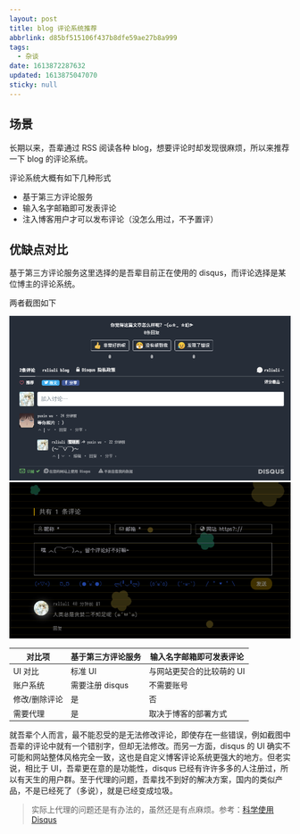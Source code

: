 ```yaml
---
layout: post
title: blog 评论系统推荐
abbrlink: d85bf515106f437b8dfe59ae27b8a999
tags:
  - 杂谈
date: 1613872287632
updated: 1613875047070
sticky: null
---
```


## 场景

长期以来，吾辈通过 RSS 阅读各种 blog，想要评论时却发现很麻烦，所以来推荐一下 blog 的评论系统。

评论系统大概有如下几种形式

- 基于第三方评论服务
- 输入名字邮箱即可发表评论
- 注入博客用户才可以发布评论（没怎么用过，不予置评）

## 优缺点对比

基于第三方评论服务这里选择的是吾辈目前正在使用的 disqus，而评论选择是某位博主的评论系统。

两者截图如下

![基于第三方评论服务](/resource/7a30349574774784bd3652275e86b6f1.png)
![输入名字邮箱即可发表评论](/resource/4835d7ba3ae24f8fa176e25a0541dcd9.png)

| 对比项        | 基于第三方评论服务 | 输入名字邮箱即可发表评论  |
| ------------- | ------------------ | ------------------------- |
| UI 对比       | 标准 UI            | 与网站更契合的比较萌的 UI |
| 账户系统      | 需要注册 disqus    | 不需要账号                |
| 修改/删除评论 | 是                 | 否                        |
| 需要代理      | 是                 | 取决于博客的部署方式      |

就吾辈个人而言，最不能忍受的是无法修改评论，即使存在一些错误，例如截图中吾辈的评论中就有一个错别字，但却无法修改。而另一方面，disqus 的 UI 确实不可能和网站整体风格完全一致，这也是自定义博客评论系统更强大的地方。但老实说，相比于 UI，吾辈更在意的是功能性，disqus 已经有许许多多的人注册过，所以有天生的用户群。至于代理的问题，吾辈找不到好的解决方案，国内的类似产品，不是已经死了（多说），就是已经变成垃圾。

> 实际上代理的问题还是有办法的，虽然还是有点麻烦。参考：[科学使用 Disqus](https://blog.fooleap.org/use-disqus-correctly.html)
